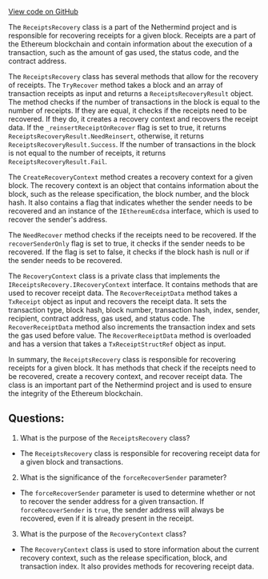 [View code on GitHub](https://github.com/NethermindEth/nethermind/src/Nethermind/Nethermind.Blockchain/Receipts/ReceiptsRecovery.cs)

The `ReceiptsRecovery` class is a part of the Nethermind project and is responsible for recovering receipts for a given block. Receipts are a part of the Ethereum blockchain and contain information about the execution of a transaction, such as the amount of gas used, the status code, and the contract address. 

The `ReceiptsRecovery` class has several methods that allow for the recovery of receipts. The `TryRecover` method takes a block and an array of transaction receipts as input and returns a `ReceiptsRecoveryResult` object. The method checks if the number of transactions in the block is equal to the number of receipts. If they are equal, it checks if the receipts need to be recovered. If they do, it creates a recovery context and recovers the receipt data. If the `_reinsertReceiptOnRecover` flag is set to true, it returns `ReceiptsRecoveryResult.NeedReinsert`, otherwise, it returns `ReceiptsRecoveryResult.Success`. If the number of transactions in the block is not equal to the number of receipts, it returns `ReceiptsRecoveryResult.Fail`.

The `CreateRecoveryContext` method creates a recovery context for a given block. The recovery context is an object that contains information about the block, such as the release specification, the block number, and the block hash. It also contains a flag that indicates whether the sender needs to be recovered and an instance of the `IEthereumEcdsa` interface, which is used to recover the sender's address.

The `NeedRecover` method checks if the receipts need to be recovered. If the `recoverSenderOnly` flag is set to true, it checks if the sender needs to be recovered. If the flag is set to false, it checks if the block hash is null or if the sender needs to be recovered.

The `RecoveryContext` class is a private class that implements the `IReceiptsRecovery.IRecoveryContext` interface. It contains methods that are used to recover receipt data. The `RecoverReceiptData` method takes a `TxReceipt` object as input and recovers the receipt data. It sets the transaction type, block hash, block number, transaction hash, index, sender, recipient, contract address, gas used, and status code. The `RecoverReceiptData` method also increments the transaction index and sets the gas used before value. The `RecoverReceiptData` method is overloaded and has a version that takes a `TxReceiptStructRef` object as input.

In summary, the `ReceiptsRecovery` class is responsible for recovering receipts for a given block. It has methods that check if the receipts need to be recovered, create a recovery context, and recover receipt data. The class is an important part of the Nethermind project and is used to ensure the integrity of the Ethereum blockchain.
## Questions: 
 1. What is the purpose of the `ReceiptsRecovery` class?
- The `ReceiptsRecovery` class is responsible for recovering receipt data for a given block and transactions.

2. What is the significance of the `forceRecoverSender` parameter?
- The `forceRecoverSender` parameter is used to determine whether or not to recover the sender address for a given transaction. If `forceRecoverSender` is `true`, the sender address will always be recovered, even if it is already present in the receipt.

3. What is the purpose of the `RecoveryContext` class?
- The `RecoveryContext` class is used to store information about the current recovery context, such as the release specification, block, and transaction index. It also provides methods for recovering receipt data.